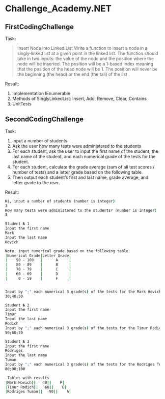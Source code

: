 # Challenge_Academy.NET

## FirstCodingChallenge
Task: 
> Insert Node into Linked List
Write a function to insert a node in a singly-linked list at a given point in the linked list. The function
should take in two inputs: the value of the node and the position where the node will be inserted.
The position will be a 1-based index meaning that the position of the head node will be 1. The
position will never be the beginning (the head) or the end (the tail) of the list

Result:
1. Implementation IEnumerable
2. Methods of SinglyLinkedList: Insert, Add, Remove, Clear, Contains
3. UnitTests


## SecondCodingChallenge

Task:
1. Input a number of students
2. Ask the user how many tests were administered to the students
3. For each student, ask the user to input the first name of the student, the last name of the student, and each numerical grade of the tests for the student.
4. For each student, calculate the grade average (sum of all test scores / number of tests) and a letter
grade based on the following table. 
5. Then output each student’s first and last name, grade average, and letter grade to the user.

Result:
```cmd
Hi, input a number of students (number is integer)
3
How many tests were administered to the students? (number is integer)
3

Student № 1
Input the first name
Mark
Input the last name
Hovich

Note, input numerical grade based on the following table.
|Numerical Grade|Letter Grade|
|    90 - 100   |      A     |
|    80 - 89    |      B     |
|    70 - 79    |      C     |
|    60 - 69    |      D     |
|     0 - 59    |      F     |


Input by ";" each numerical 3 grade(s) of the tests for the Mark Hovich (For instance, 80; 90; 50)
30;40;50

Student № 2
Input the first name
Timur
Input the last name
Rodich
Input by ";" each numerical 3 grade(s) of the tests for the Timur Rodich (For instance, 80; 90; 50)
50;60;70

Student № 3
Input the first name
Rodriges
Input the last name
Tuman
Input by ";" each numerical 3 grade(s) of the tests for the Rodriges Tuman (For instance, 80; 90; 50)
80;90;100

 Tables with results
|Mark Hovich||   40||    F|
|Timur Rodich||   60||    D|
|Rodriges Tuman||   90||    A|
```
